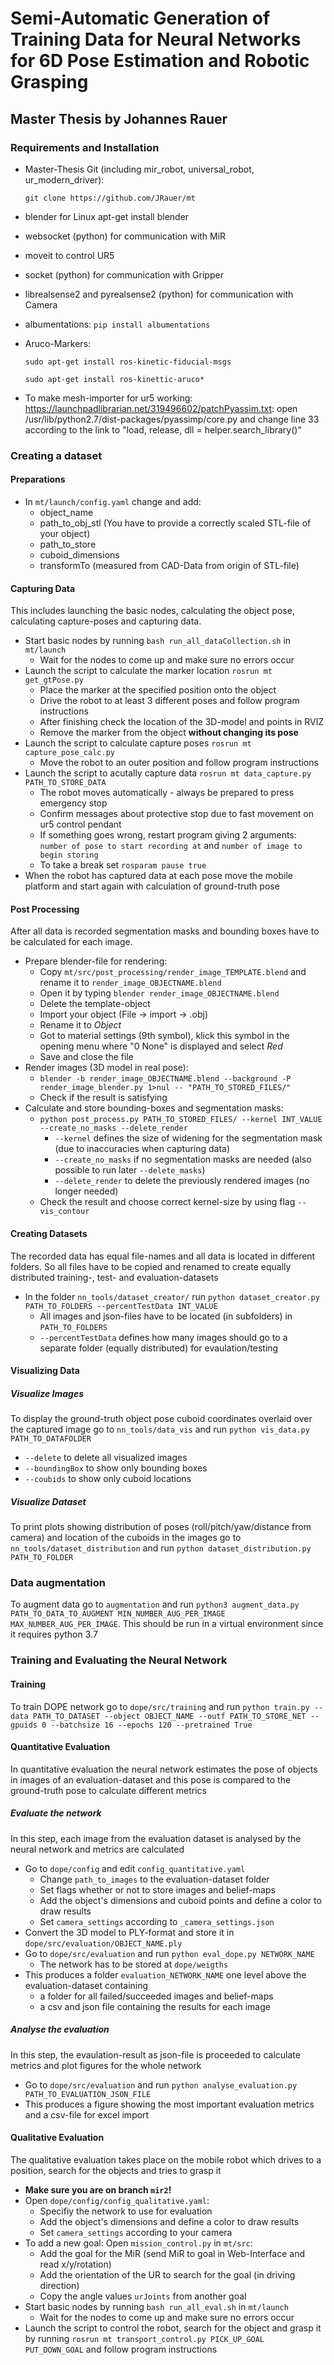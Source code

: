 # Semi-Automatic Generation of Training Data for Neural Networks for 6D Pose Estimation and Robotic Grasping
## Master Thesis by Johannes Rauer

### Requirements and Installation ###
- Master-Thesis Git (including mir_robot, universal_robot, ur_modern_driver):

  	`git clone https://github.com/JRauer/mt`
- blender for Linux apt-get install blender
- websocket (python) for communication with MiR
- moveit to control UR5
- socket (python) for communication with Gripper
- librealsense2 and pyrealsense2 (python) for communication with Camera
- albumentations: `pip install albumentations`
- Aruco-Markers:

  	`sudo apt-get install ros-kinetic-fiducial-msgs`
	
	`sudo apt-get install ros-kinettic-aruco*`
	
- To make mesh-importer for ur5 working: https://launchpadlibrarian.net/319496602/patchPyassim.txt: 
 open /usr/lib/python2.7/dist-packages/pyassimp/core.py and change line 33 according to the link to "load, release, dll = helper.search_library()"

### Creating a dataset
#### Preparations
- In `mt/launch/config.yaml` change and add:
  - object_name
  - path_to_obj_stl (You have to provide a correctly scaled STL-file of your object)
  - path_to_store
  - cuboid_dimensions
  - transformTo (measured from CAD-Data from origin of STL-file)

#### Capturing Data
This includes launching the basic nodes, calculating the object pose, calculating capture-poses and capturing data.
- Start basic nodes by running `bash run_all_dataCollection.sh` in `mt/launch`
	- Wait for the nodes to come up and make sure no errors occur
- Launch the script to calculate the marker location `rosrun mt get_gtPose.py`
	- Place the marker at the specified position onto the object
	- Drive the robot to at least 3 different poses and follow program instructions
	- After finishing check the location of the 3D-model and points in RVIZ
	- Remove the marker from the object **without changing its pose**
- Launch the script to calculate capture poses `rosrun mt capture_pose_calc.py`
	- Move the robot to an outer position and follow program instructions
- Launch the script to acutally capture data `rosrun mt data_capture.py PATH_TO_STORE_DATA`
	- The robot moves automatically - always be prepared to press emergency stop
	- Confirm messages about protective stop due to fast movement on ur5 control pendant
	- If something goes wrong, restart program giving 2 arguments: `number of pose to start recording at` and `number of image to begin storing`
	- To take a break set `rosparam pause true`
- When the robot has captured data at each pose move the mobile platform and start again with calculation of ground-truth pose

#### Post Processing
After all data is recorded segmentation masks and bounding boxes have to be calculated for each image.
- Prepare blender-file for rendering:
	- Copy `mt/src/post_processing/render_image_TEMPLATE.blend` and rename it to `render_image_OBJECTNAME.blend`
	- Open it by typing `blender render_image_OBJECTNAME.blend`
	- Delete the template-object
	- Import your object (File -> import -> .obj)
	- Rename it to *Object*
	- Got to material settings (9th symbol), klick this symbol in the opening menu where "0 None" is displayed and select *Red*
	- Save and close the file
- Render images (3D model in real pose):
	- `blender -b render_image_OBJECTNAME.blend --background -P render_image_blender.py 1>nul -- "PATH_TO_STORED_FILES/"`
	- Check if the result is satisfying
- Calculate and store bounding-boxes and segmentation masks:
	- `python post_process.py PATH_TO_STORED_FILES/ --kernel INT_VALUE --create_no_masks --delete_render`
		- `--kernel` defines the size of widening for the segmentation mask (due to inaccuracies when capturing data)
		- `--create_no_masks` if no segmentation masks are needed (also possible to run later `--delete_masks`)
		- `--delete_render` to delete the previously rendered images (no longer needed)
	- Check the result and choose correct kernel-size by using flag `--vis_contour`

#### Creating Datasets
The recorded data has equal file-names and all data is located in different folders. So all files have to be copied and renamed to create equally distributed training-, test- and evaluation-datasets
- In the folder `nn_tools/dataset_creator/` run `python dataset_creator.py PATH_TO_FOLDERS --percentTestData INT_VALUE`
	- All images and json-files have to be located (in subfolders) in `PATH_TO_FOLDERS`
	- `--percentTestData` defines how many images should go to a separate folder (equally distributed) for evaulation/testing

#### Visualizing Data
##### Visualize Images
To display the ground-truth object pose cuboid coordinates overlaid over the captured image go to `nn_tools/data_vis` and run `python vis_data.py PATH_TO_DATAFOLDER`
- `--delete` to delete all visualized images
- `--boundingBox` to show only bounding boxes
- `--coubids` to show only cuboid locations
##### Visualize Dataset
To print plots showing distribution of poses (roll/pitch/yaw/distance from camera) and location of the cuboids in the images go to `nn_tools/dataset_distribution` and run `python dataset_distribution.py PATH_TO_FOLDER`

### Data augmentation
To augment data go to `augmentation` and run `python3 augment_data.py PATH_TO_DATA_TO_AUGMENT MIN_NUMBER_AUG_PER_IMAGE MAX_NUMBER_AUG_PER_IMAGE`. This should be run in a virtual environment since it requires python 3.7

### Training and Evaluating the Neural Network
#### Training
To train DOPE network go to `dope/src/training` and run `python train.py --data PATH_TO_DATASET --object OBJECT_NAME --outf PATH_TO_STORE_NET --gpuids 0 --batchsize 16 --epochs 120 --pretrained True`

#### Quantitative Evaluation
In quantitative evaluation the neural network estimates the pose of objects in images of an evaluation-dataset and this pose is compared to the ground-truth pose to calculate different metrics
##### Evaluate the network
In this step, each image from the evaluation dataset is analysed by the neural network and metrics are calculated
- Go to `dope/config` and edit `config_quantitative.yaml`
	- Change `path_to_images` to the evaluation-dataset folder
	- Set flags whether or not to store images and belief-maps
	- Add the object's dimensions and cuboid points and define a color to draw results
	- Set `camera_settings` according to `_camera_settings.json`
- Convert the 3D model to PLY-format and store it in `dope/src/evaluation/OBJECT_NAME.ply`
- Go to `dope/src/evaluation` and run `python eval_dope.py NETWORK_NAME`
	- The network has to be stored at `dope/weigths`
- This produces a folder `evaluation_NETWORK_NAME` one level above the evaluation-dataset containing
	- a folder for all failed/succeeded images and belief-maps
	- a csv and json file containing the results for each image
##### Analyse the evaluation
In this step, the evaulation-result as json-file is proceeded to calculate metrics and plot figures for the whole network
- Go to `dope/src/evaluation` and run `python analyse_evaluation.py PATH_TO_EVALUATION_JSON_FILE`
- This produces a figure showing the most important evaluation metrics and a csv-file for excel import

#### Qualitative Evaluation
The qualitative evaluation takes place on the mobile robot which drives to a position, search for the objects and tries to grasp it
- **Make sure you are on branch `mir2`!**
- Open `dope/config/config_qualitative.yaml`:
	- Specifiy the network to use for evaluation
	- Add the object's dimensions and define a color to draw results
	- Set `camera_settings` according to your camera
- To add a new goal: Open `mission_control.py` in `mt/src`:
	- Add the goal for the MiR (send MiR to goal in Web-Interface and read x/y/rotation)
	- Add the orientation of the UR to search for the goal (in driving direction)
	- Copy the angle values `urJoints` from another goal
- Start basic nodes by running `bash run_all_eval.sh` in `mt/launch`
	- Wait for the nodes to come up and make sure no errors occur
- Launch the script to control the robot, search for the object and grasp it by running `rosrun mt transport_control.py PICK_UP_GOAL PUT_DOWN_GOAL` and follow program instructions
